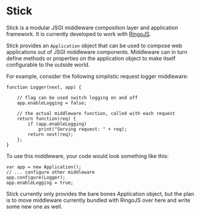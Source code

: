 # Stick

Stick is a modular JSGI middleware composition layer and application framework.
It is currently developed to work with [RingoJS](http://ringojs.org/).

Stick provides an `Application` object that can be used to compose web
applications out of JSGI middleware components. Middleware can in turn
define methods or properties on the application object to make itself
configurable to the outside world.

For example, consider the following simplistic request logger middleware:

    function Logger(next, app) {

        // flag can be used switch logging on and off
        app.enableLogging = false;

        // the actual middleware function, called with each request
        return function(req) {
            if (app.enableLogging)
                print("Serving request: " + req);
            return next(req);
        };
    }

To use this middleware, your code would look something like this:

    var app = new Application();
    // ... configure other middleware
    app.configure(Logger);
    app.enableLogging = true;

Stick currently only provides the bare bones Application object, but the
plan is to move middleware currently bundled with RingoJS over here and
write some new one as well.